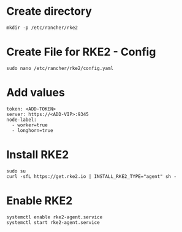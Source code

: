 # Create directory

```
mkdir -p /etc/rancher/rke2
```

# Create File for RKE2 - Config

```
sudo nano /etc/rancher/rke2/config.yaml
```

# Add values

```
token: <ADD-TOKEN>
server: https://<ADD-VIP>:9345
node-label:
  - worker=true
  - longhorn=true
```

# Install RKE2

```
sudo su
curl -sfL https://get.rke2.io | INSTALL_RKE2_TYPE="agent" sh -
```

# Enable RKE2

```
systemctl enable rke2-agent.service
systemctl start rke2-agent.service
```
